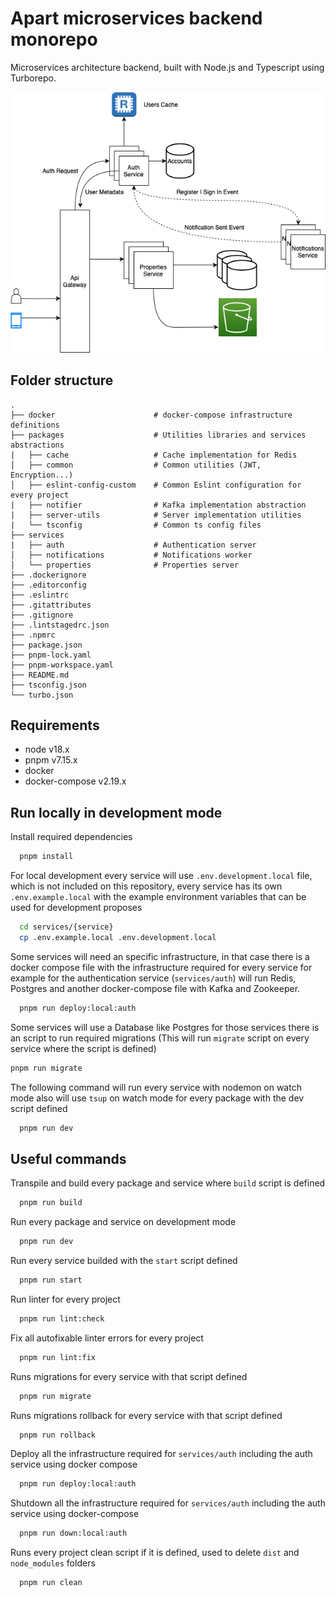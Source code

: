 # Apart microservices backend monorepo

Microservices architecture backend, built with Node.js and Typescript using Turborepo.

![alt text](https://github.com/otedesco/authorization/blob/main/docs/diagram.png?raw=true)

## Folder structure

    .
    ├── docker                      # docker-compose infrastructure definitions              
    ├── packages                    # Utilities libraries and services abstractions
    |   ├── cache                   # Cache implementation for Redis
    │   ├── common                  # Common utilities (JWT, Encryption...)
    │   ├── eslint-config-custom    # Common Eslint configuration for every project
    |   ├── notifier                # Kafka implementation abstraction
    |   ├── server-utils            # Server implementation utilities
    |   └── tsconfig                # Common ts config files
    ├── services
    |   ├── auth                    # Authentication server
    │   ├── notifications           # Notifications worker
    │   └── properties              # Properties server
    ├── .dockerignore
    ├── .editorconfig
    ├── .eslintrc
    ├── .gitattributes
    ├── .gitignore
    ├── .lintstagedrc.json
    ├── .npmrc
    ├── package.json
    ├── pnpm-lock.yaml
    ├── pnpm-workspace.yaml
    ├── README.md
    ├── tsconfig.json               
    └── turbo.json


## Requirements

- node v18.x
- pnpm v7.15.x
- docker
- docker-compose v2.19.x

## Run locally in development mode

Install required dependencies

```bash
  pnpm install
```

For local development every service will use ```.env.development.local``` file, which is not included on this repository, every service has its own ```.env.example.local``` with the example environment variables that can be used for development proposes

```bash
  cd services/{service}
  cp .env.example.local .env.development.local
```

Some services will need an specific infrastructure, in that case there is a docker compose file with the infrastructure required for every service for example for the authentication service (`services/auth`) will run Redis, Postgres and another docker-compose file with Kafka and Zookeeper.

```bash
  pnpm run deploy:local:auth
```

Some services will use a Database like Postgres for those services there is an script to run required migrations (This will run ```migrate``` script on every service where the script is defined)

```bash
pnpm run migrate
```

The following command will run every service with nodemon on watch mode also will use `tsup` on watch mode for every package with the dev script defined

```bash
  pnpm run dev
```

## Useful commands

Transpile and build every package and service where ```build``` script is defined

```bash
  pnpm run build
```

Run every package and service on development mode

```bash
  pnpm run dev
```

Run every service builded with the ```start``` script defined

```bash
  pnpm run start
```

Run linter for every project

```bash
  pnpm run lint:check
```

Fix all autofixable linter errors for every project

```bash
  pnpm run lint:fix
```

Runs migrations for every service with that script defined

```bash
  pnpm run migrate
```

Runs migrations rollback for every service with that script defined

```bash
  pnpm run rollback
```

Deploy all the infrastructure required for ```services/auth``` including the auth service using docker compose

```bash
  pnpm run deploy:local:auth
```

Shutdown all the infrastructure required for ```services/auth``` including the auth service using docker-compose

```bash
  pnpm run down:local:auth
```

Runs every project clean script if it is defined, used to delete ```dist``` and ```node_modules``` folders

```bash
  pnpm run clean
```
